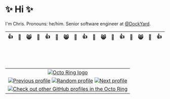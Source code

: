 # ✨ Hi ✨

I'm Chris. Pronouns: he/him. Senior software engineer at [@DockYard](https://github.com/DockYard).

| 👍 | 💜 | 😸 | 🤔 | 👍 | 💜 | 😸 | 🤔 | 👍 | 💜 | 😸 | 🤔 | 👍 | 💜 | 😸 | 🤔 | 👍 | 💜 | 😸 | 🤔 | 👍 | 💜 | 😸 | 🤔 | 👍 | 💜 | 😸 | 🤔 | 👍 | 💜 | 😸 | 🤔 | 👍 | 💜 | 😸 | 🤔 |
| -- | -- | -- | -- | -- | -- | -- | -- | -- | -- | -- | -- | -- | -- | -- | -- | -- | -- | -- | -- | -- | -- | -- | -- | -- | -- | -- | -- | -- | -- | -- | -- | -- | -- | -- | -- |

&nbsp;

&nbsp;

| |
| :-: |
| [![Octo Ring logo](https://octo-ring.com/static/img/widget/top.png)](https://octo-ring.com/) |
| [![Previous profile](https://octo-ring.com/static/img/widget/prev.png)](https://octo-ring.com/p/houhoulis/prev) [![Random profile](https://octo-ring.com/static/img/widget/random.png)](https://octo-ring.com/p/houhoulis/random) [![Next profile](https://octo-ring.com/static/img/widget/next.png)](https://octo-ring.com/p/houhoulis/next) |
| [![Check out other GitHub profiles in the Octo Ring](https://octo-ring.com/static/img/widget/bottom.png)](https://octo-ring.com/) |
